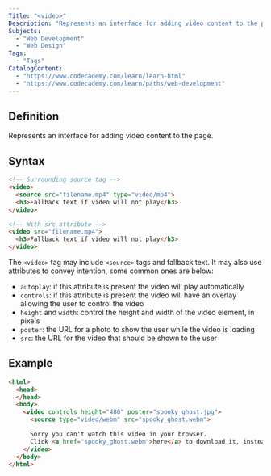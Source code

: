 ```yaml
---
Title: "<video>"
Description: "Represents an interface for adding video content to the page."
Subjects:
  - "Web Development"
  - "Web Design"
Tags:
  - "Tags"
CatalogContent:
  - "https://www.codecademy.com/learn/learn-html"
  - "https://www.codecademy.com/learn/paths/web-development"
---
```


## Definition 

Represents an interface for adding video content to the page.

## Syntax

```html
<!-- Surrounding source tag -->
<video>
  <source src="filename.mp4" type="video/mp4">
  <h3>Fallback text if video will not play</h3>
</video>

<!-- With src attribute -->
<video src="filename.mp4">
  <h3>Fallback text if video will not play</h3>
</video>
``` 

The `<video>` tag may include `<source>` tags and fallback text. It may also use attributes to convey intention, some common ones are below:

* `autoplay`: if this attribute is present the video will play automatically
* `controls`: if this attribute is present the video will have an overlay allowing the user to control the video
* `height` and `width`: control the height and width of the video element, in pixels
* `poster`: the URL for a photo to show the user while the video is loading
* `src`: the URL for the video that should be shown to the user

## Example

```html
<html>
  <head>
  </head>
  <body>
    <video controls height="480" poster="spooky_ghost.jpg">
      <source type="video/webm" src="spooky_ghost.webm">

      Sorry you can't watch this video in your browser. 
      Click <a href="spooky_ghost.webm">here</a> to download it, instead.
    </video>
  </body>
</html>
```
